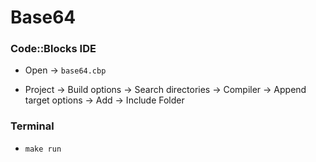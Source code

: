 # Base64

### Code::Blocks IDE
* Open ->  ```base64.cbp```

* Project -> Build options -> Search directories -> Compiler -> Append target options -> Add -> Include Folder


### Terminal
* ```make run```
